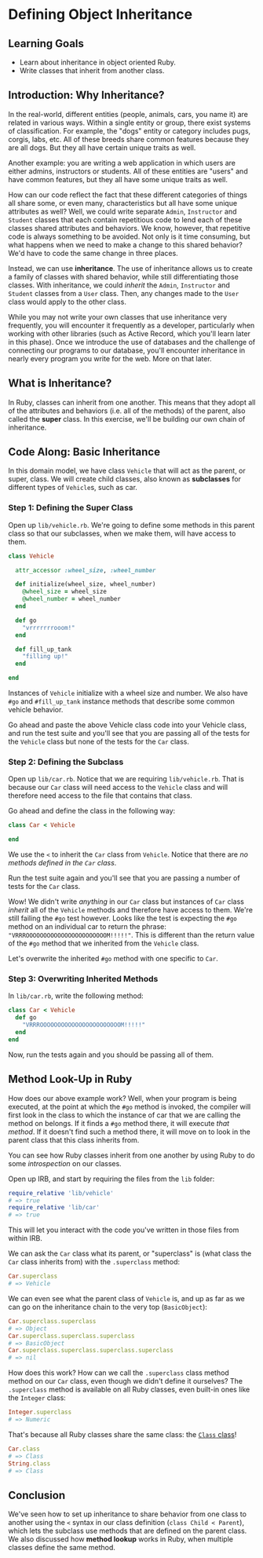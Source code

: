 # Defining Object Inheritance

## Learning Goals

- Learn about inheritance in object oriented Ruby.
- Write classes that inherit from another class.

## Introduction: Why Inheritance?

In the real-world, different entities (people, animals, cars, you name it) are
related in various ways. Within a single entity or group, there exist systems of
classification. For example, the "dogs" entity or category includes pugs,
corgis, labs, etc. All of these breeds share common features because they are
all dogs. But they all have certain unique traits as well.

Another example: you are writing a web application in which users are either
admins, instructors or students. All of these entities are "users" and have
common features, but they all have some unique traits as well.

How can our code reflect the fact that these different categories of things all
share some, or even many, characteristics but all have some unique attributes as
well? Well, we could write separate `Admin`, `Instructor` and `Student` classes
that each contain repetitious code to lend each of these classes shared
attributes and behaviors. We know, however, that repetitive code is always
something to be avoided. Not only is it time consuming, but what happens when we
need to make a change to this shared behavior? We'd have to code the same change
in three places.

Instead, we can use **inheritance**. The use of inheritance allows us to create
a family of classes with shared behavior, while still differentiating those
classes. With inheritance, we could _inherit_ the `Admin`, `Instructor` and
`Student` classes from a `User` class. Then, any changes made to the `User`
class would apply to the other class.

While you may not write your own classes that use inheritance very frequently,
you will encounter it frequently as a developer, particularly when working with other
libraries (such as Active Record, which you'll learn later in this phase). Once
we introduce the use of databases and the challenge of connecting our programs
to our database, you'll encounter inheritance in nearly every program you write
for the web. More on that later.

## What is Inheritance?

In Ruby, classes can inherit from one another. This means that they adopt all of
the attributes and behaviors (i.e. all of the methods) of the parent, also
called the **super** class. In this exercise, we'll be building our own chain of
inheritance.

## Code Along: Basic Inheritance

In this domain model, we have class `Vehicle` that will act as the parent, or
super, class. We will create child classes, also known as **subclasses** for
different types of `Vehicle`s, such as car.

### Step 1: Defining the Super Class

Open up `lib/vehicle.rb`. We're going to define some methods in this parent
class so that our subclasses, when we make them, will have access to them.

```ruby
class Vehicle

  attr_accessor :wheel_size, :wheel_number

  def initialize(wheel_size, wheel_number)
    @wheel_size = wheel_size
    @wheel_number = wheel_number
  end

  def go
    "vrrrrrrrooom!"
  end

  def fill_up_tank
    "filling up!"
  end

end
```

Instances of `Vehicle` initialize with a wheel size and number. We also have
`#go` and `#fill_up_tank` instance methods that describe some common vehicle
behavior.

Go ahead and paste the above Vehicle class code into your Vehicle class, and run
the test suite and you'll see that you are passing all of the tests for the
`Vehicle` class but none of the tests for the `Car` class.

### Step 2: Defining the Subclass

Open up `lib/car.rb`. Notice that we are requiring `lib/vehicle.rb`. That is
because our `Car` class will need access to the `Vehicle` class and will
therefore need access to the file that contains that class.

Go ahead and define the class in the following way:

```ruby
class Car < Vehicle

end
```

We use the `<` to inherit the `Car` class from `Vehicle`. Notice that there are
_no methods defined in the `Car` class_.

Run the test suite again and you'll see that you are passing a number of tests for the `Car` class.

Wow! We didn't write _anything_ in our `Car` class but instances of `Car` class
_inherit_ all of the `Vehicle` methods and therefore have access to them. We're
still failing the `#go` test however. Looks like the test is expecting the `#go`
method on an individual car to return the phrase:
`"VRRROOOOOOOOOOOOOOOOOOOOOOOM!!!!!"`. This is different than the return value
of the `#go` method that we inherited from the `Vehicle` class.

Let's overwrite the inherited `#go` method with one specific to `Car`.

### Step 3: Overwriting Inherited Methods

In `lib/car.rb`, write the following method:

```ruby
class Car < Vehicle
  def go
    "VRRROOOOOOOOOOOOOOOOOOOOOOOM!!!!!"
  end
end
```

Now, run the tests again and you should be passing all of them.

## Method Look-Up in Ruby

How does our above example work? Well, when your program is being executed, at
the point at which the `#go` method is invoked, the compiler will first look in
the class to which the instance of car that we are calling the method on
belongs. If it finds a `#go` method there, it will execute _that method_. If it
doesn't find such a method there, it will move on to look in the parent class
that this class inherits from.

You can see how Ruby classes inherit from one another by using Ruby to do some
_introspection_ on our classes.

Open up IRB, and start by requiring the files from the `lib` folder:

```rb
require_relative 'lib/vehicle'
# => true
require_relative 'lib/car'
# => true
```

This will let you interact with the code you've written in those files from
within IRB.

We can ask the `Car` class what its parent, or "superclass" is (what class the
`Car` class inherits from) with the `.superclass` method:

```rb
Car.superclass
# => Vehicle
```

We can even see what the parent class of `Vehicle` is, and up as far as we can
go on the inheritance chain to the very top (`BasicObject`):

```rb
Car.superclass.superclass
# => Object
Car.superclass.superclass.superclass
# => BasicObject
Car.superclass.superclass.superclass.superclass
# => nil
```

How does this work? How can we call the `.superclass` class method method on our
`Car` class, even though we didn't define it ourselves? The `.superclass` method
is available on all Ruby classes, even built-in ones like the `Integer` class:

```rb
Integer.superclass
# => Numeric
```

That's because all Ruby classes share the same class: the
[`Class` class](https://ruby-doc.org/core-2.7.3/Class.html)!

```rb
Car.class
# => Class
String.class
# => Class
```

## Conclusion

We've seen how to set up inheritance to share behavior from one class to another
using the `<` syntax in our class definition (`class Child < Parent`), which
lets the subclass use methods that are defined on the parent class. We also
discussed how **method lookup** works in Ruby, when multiple classes define the
same method.
